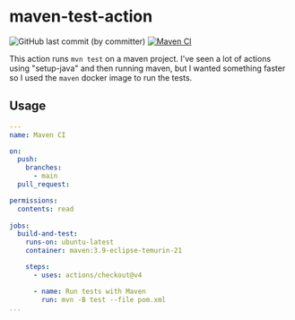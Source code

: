 # maven-test-action

![GitHub last commit (by committer)](https://img.shields.io/github/last-commit/jayllyz/setupWSL)
[![Maven CI](https://github.com/Jayllyz/maven-test-action/actions/workflows/maven.yml/badge.svg)](https://github.com/Jayllyz/maven-test-action/actions/workflows/maven.yml)

This action runs `mvn test` on a maven project.
I've seen a lot of actions using "setup-java" and then running maven, but I wanted something faster so I used the `maven` docker image to run the tests.

## Usage

```yaml
---
name: Maven CI

on:
  push:
    branches:
      - main
  pull_request:

permissions:
  contents: read
   
jobs:
  build-and-test:
    runs-on: ubuntu-latest
    container: maven:3.9-eclipse-temurin-21

    steps:
      - uses: actions/checkout@v4

      - name: Run tests with Maven
        run: mvn -B test --file pom.xml
...
```
